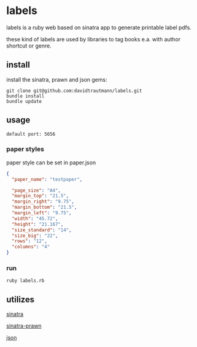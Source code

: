 # labels
labels is a ruby web based on sinatra app to generate printable label pdfs.

these kind of labels are used by libraries to tag books e.a. with author shortcut or genre.

## install
install the sinatra, prawn and json gems:

```shell
git clone git@github.com:davidtrautmann/labels.git
bundle install
bundle update
```

## usage
`default port: 5656`

### paper styles
paper style can be set in paper.json

```json
{
  "paper_name": "testpaper",

  "page_size": "A4",
  "margin_top": "21.5",
  "margin_right": "9.75",
  "margin_bottom": "21.5",
  "margin_left": "9.75",
  "width": "45.72",
  "height": "21.167",
  "size_standard": "14",
  "size_big": "22",
  "rows": "12",
  "columns": "4"
}
```

### run
```shell
ruby labels.rb
```


## utilizes
[sinatra](https://github.com/sinatra/sinatra)

[sinatra-prawn](https://github.com/sbfaulkner/sinatra-prawn)

[json](https://github.com/flori/json/tree/master)

